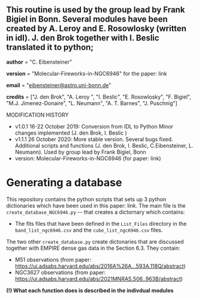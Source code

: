 ## This routine is used by the group lead by Frank Bigiel in Bonn. Several modules have been created by A. Leroy and E. Rosowlosky (written in idl). J. den Brok together with I. Beslic translated it to python; 

__author__  = "C. Eibensteiner"

__version__ = "Molecular-Fireworks-in-NGC6946"
for the paper: link

__email__   = "eibensteiner@astro.uni-bonn.de"

__credits__ = ["J. den Brok", "A. Leroy ", "I. Beslic", "E. Rosowlosky",
               "F. Bigiel", "M.J. Jimenez-Donaire", "L. Neumann", "A. T. Barnes", "J. Puschnig"]
               

MODIFICATION HISTORY
* v1.0.1 16-22 October 2019: Conversion from IDL to Python
        Minor changes implemented (J. den Brok, I. Beslic )
* v1.1.1 26 October 2020: More stable version. Several bugs fixed.
        Additional scripts and functions (J. den Brok, I. Beslic, C.Eibensteiner, L. Neumann).
        Used by group lead by Frank Bigiel, Bonn
* version: Molecular-Fireworks-in-NGC6946 (for paper: link)


# Generating a database

This repository contains the python scripts that sets up 3 python dictionaries which have been used in this paper: link. 
The main file is the `create_database_NGC6946.py` -- that creates a dictornary which contains: 

*  The fits files that have been defined in the `List_Files` directory in the `band_list_ngc6946.csv` and the `cube_list_ngc6946.csv` files.

The two other `create_database.py` create dictonaries that are discussed together with EMPIRE dense gas data in the Section 6.3. They contain:

* M51 observations (from paper: https://ui.adsabs.harvard.edu/abs/2016A%26A...593A.118Q/abstract)
* NGC3627 observations (from paper: https://ui.adsabs.harvard.edu/abs/2021MNRAS.506..963B/abstract)

**(!) What each function does is described in the indivdual modules**


